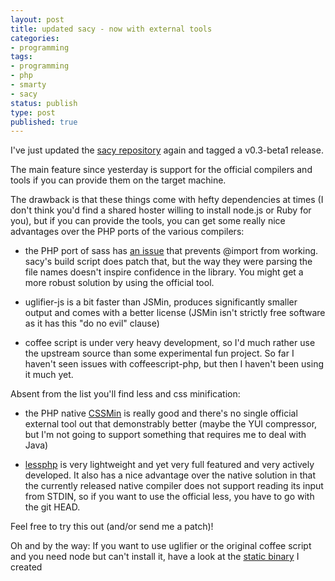 ```yaml
---
layout: post
title: updated sacy - now with external tools
categories:
- programming
tags:
- programming
- php
- smarty
- sacy
status: publish
type: post
published: true
---
```

I've just updated the <a href="https://github.com/pilif/sacy">sacy repository</a> again and tagged a v0.3-beta1 release.

The main feature since yesterday is support for the official compilers and
tools if you can provide them on the target machine.

The drawback is that these things come with hefty dependencies at times (I
don't think you'd find a shared hoster willing to install node.js or Ruby for
you), but if you can provide the tools, you can get some really nice
advantages over the PHP ports of the various compilers:

* the PHP port of sass has [an issue](http://code.google.com/p/phamlp/issues/detail?id=116) that prevents
  @import from working. sacy's build script does patch that, but the way they
  were parsing the file names doesn't inspire confidence in the library. You
  might get a more robust solution by using the official tool.

* uglifier-js is a bit faster than JSMin, produces significantly smaller
  output and comes with a better license (JSMin isn't strictly free software
  as it has this "do no evil" clause)

* coffee script is under very heavy development, so I'd much rather use the
  upstream source than some experimental fun project. So far I haven't seen
  issues with coffeescript-php, but then I haven't been using it much yet.

Absent from the list you'll find less and css minification:

* the PHP native [CSSMin](http://code.google.com/p/cssmin/) is really good and
  there's no single official external tool out that demonstrably better (maybe
  the YUI compressor, but I'm not going to support something that requires me
  to deal with Java)

* [lessphp](http://leafo.net/lessphp/) is very lightweight and yet very full
  featured and very actively developed. It also has a nice advantage over the
  native solution in that the currently released native compiler does not
  support reading its input from STDIN, so if you want to use the official
  less, you have to go with the git HEAD.

Feel free to try this out (and/or send me a patch)!

Oh and by the way: If you want to use uglifier or the original coffee script
and you need node but can't install it, have a look at the
[static binary](http://pilif.github.com/2011/11/node-to-go/) I created